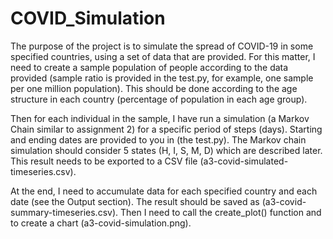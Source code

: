 # COVID_Simulation
The purpose of the project is to simulate the spread of COVID-19 in some specified countries, using a set of data that are provided. For this matter, I need to create a sample population of people according to the data provided (sample ratio is provided in the test.py, for example, one sample per one million population).
This should be done according to the age structure in each country (percentage of population in each age group).

Then for each individual in the sample, I have run a simulation (a Markov Chain similar to assignment 2) for a specific period of steps (days). Starting and ending dates are provided to you in (the test.py). The Markov chain simulation should consider 5 states (H, I, S, M, D) which are described later. This result needs to be exported to a CSV file (a3-covid-simulated-timeseries.csv).

At the end, I need to accumulate data for each specified country and each date (see the Output section). The result should be saved as (a3-covid-summary-timeseries.csv). Then I need to call the create_plot() function and to create a chart (a3-covid-simulation.png).
